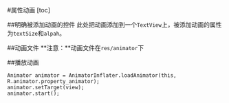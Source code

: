 #属性动画
[toc]

##明确被添加动画的控件
此处把动画添加到一个`TextView`上，被添加动画的属性为`textSize`和`alpah`。

##动画文件
**注意：**动画文件在`res/animator`下

##播放动画
```
Animator animator = AnimatorInflater.loadAnimator(this, R.animator.property_animator);
animator.setTarget(view);
animator.start();
```
